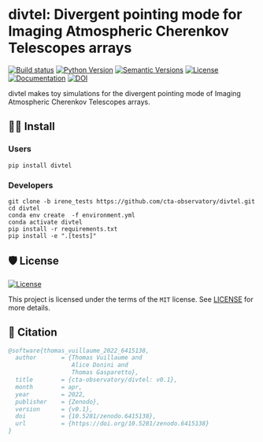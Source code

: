 # divtel: Divergent pointing mode for Imaging Atmospheric Cherenkov Telescopes arrays


<div align="left">

[![Build status](https://github.com/cta-observatory/divtel/workflows/build/badge.svg?branch=master&event=push)](https://github.com/cta-observatory/divtel/actions?query=workflow%3Abuild)
[![Python Version](https://img.shields.io/pypi/pyversions/divtel.svg)](https://pypi.org/project/divtel/)
[![Semantic Versions](https://img.shields.io/badge/%20%20%F0%9F%93%A6%F0%9F%9A%80-semantic--versions-e10079.svg)](https://github.com/cta-observatory/divtel/releases)
[![License](https://img.shields.io/github/license/cta-observatory/divtel?style=flat)](https://github.com/cta-observatory/divtel/blob/master/LICENSE)
[![Documentation](https://img.shields.io/github/workflow/status/cta-observatory/divtel/Sphinx%20docs%20to%20gh-pages/master?label=Documentation)](https://cta-observatory.github.io/divtel/)
[![DOI](https://zenodo.org/badge/DOI/10.5281/zenodo.6415137.svg)](https://doi.org/10.5281/zenodo.6415137)
</div>

divtel makes toy simulations for the divergent pointing mode of Imaging Atmospheric Cherenkov Telescopes arrays.

## 👨‍💻 Install

### Users
``` 
pip install divtel
```

### Developers

``` 
git clone -b irene_tests https://github.com/cta-observatory/divtel.git
cd divtel
conda env create  -f environment.yml
conda activate divtel
pip install -r requirements.txt
pip install -e ".[tests]"
```

## 🛡 License

[![License](https://img.shields.io/github/license/cta-observatory/divtel?style=flat)](https://github.com/cta-observatory/divtel/blob/master/LICENSE)

This project is licensed under the terms of the `MIT` license. See [LICENSE](https://github.com/cta-observatory/divtel/blob/master/LICENSE) for more details.

## 📃 Citation

```bibtex
@software{thomas_vuillaume_2022_6415138,
  author       = {Thomas Vuillaume and
                  Alice Donini and
                  Thomas Gasparetto},
  title        = {cta-observatory/divtel: v0.1},
  month        = apr,
  year         = 2022,
  publisher    = {Zenodo},
  version      = {v0.1},
  doi          = {10.5281/zenodo.6415138},
  url          = {https://doi.org/10.5281/zenodo.6415138}
}
```
